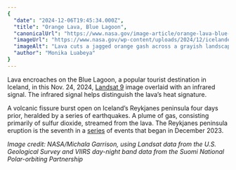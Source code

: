```yaml
---
{
  "date": "2024-12-06T19:45:34.000Z",
  "title": "Orange Lava, Blue Lagoon",
  "canonicalUrl": "https://www.nasa.gov/image-article/orange-lava-blue-lagoon/",
  "imageUrl": "https://www.nasa.gov/wp-content/uploads/2024/12/icelanderuption-oli2-20241124-lrg.jpg",
  "imageAlt": "Lava cuts a jagged orange gash across a grayish landscape in this satellite view of Iceland's Reykjanes peninsula on Nov. 24, 2024. A plume of white smoke - gas - streams toward the bottom of the picture.",
  "author": "Monika Luabeya"
}
---
```


Lava encroaches on the Blue Lagoon, a popular tourist destination in Iceland, in this Nov. 24, 2024, [Landsat 9](https://landsat.gsfc.nasa.gov/satellites/landsat-9/) image overlaid with an infrared signal. The infrared signal helps distinguish the lava’s heat signature.

A volcanic fissure burst open on Iceland’s Reykjanes peninsula four days prior, heralded by a series of earthquakes. A plume of gas, consisting primarily of sulfur dioxide, streamed from the lava. The Reykjanes peninsula eruption is the seventh in a [series](https://earthobservatory.nasa.gov/images/event/152231/eruption-near-grindavik) of events that began in December 2023.

_Image credit: NASA/Michala Garrison, using Landsat data from the U.S. Geological Survey and VIIRS day-night band data from the Suomi National Polar-orbiting Partnership_
